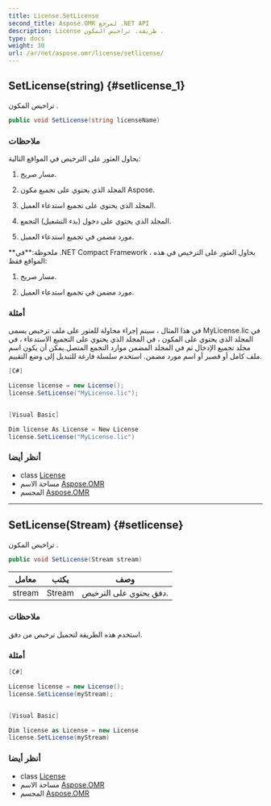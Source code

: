 ```yaml
---
title: License.SetLicense
second_title: Aspose.OMR لمرجع .NET API
description: License طريقة. تراخيص المكون .
type: docs
weight: 30
url: /ar/net/aspose.omr/license/setlicense/
---
```

## SetLicense(string) {#setlicense_1}

تراخيص المكون .

```csharp
public void SetLicense(string licenseName)
```

### ملاحظات

يحاول العثور على الترخيص في المواقع التالية:

1. مسار صريح.

2. المجلد الذي يحتوي على تجميع مكون Aspose.

3. المجلد الذي يحتوي على تجميع استدعاء العميل.

4. المجلد الذي يحتوي على دخول (بدء التشغيل) التجمع.

5. مورد مضمن في تجميع استدعاء العميل.

**ملحوظة:**في .NET Compact Framework ، يحاول العثور على الترخيص في هذه المواقع فقط:

1. مسار صريح.

2. مورد مضمن في تجميع استدعاء العميل.

### أمثلة

في هذا المثال ، سيتم إجراء محاولة للعثور على ملف ترخيص يسمى MyLicense.lic في المجلد الذي يحتوي على المكون ، في المجلد الذي يحتوي على التجميع الاستدعاء ، في مجلد تجميع الإدخال ثم في المجلد المضمن موارد التجمع المتصل.يمكن أن يكون اسم ملف كامل أو قصير أو اسم مورد مضمن. استخدم سلسلة فارغة للتبديل إلى وضع التقييم.

```csharp
[C#]

License license = new License();
license.SetLicense("MyLicense.lic");


[Visual Basic]

Dim license As License = New License
license.SetLicense("MyLicense.lic")
```

### أنظر أيضا

* class [License](../)
* مساحة الاسم [Aspose.OMR](../../license/)
* المجسم [Aspose.OMR](../../../)

---

## SetLicense(Stream) {#setlicense}

تراخيص المكون .

```csharp
public void SetLicense(Stream stream)
```

| معامل | يكتب | وصف |
| --- | --- | --- |
| stream | Stream | دفق يحتوي على الترخيص. |

### ملاحظات

استخدم هذه الطريقة لتحميل ترخيص من دفق.

### أمثلة

```csharp
[C#]

License license = new License();
license.SetLicense(myStream);


[Visual Basic]

Dim license as License = new License
license.SetLicense(myStream)
```

### أنظر أيضا

* class [License](../)
* مساحة الاسم [Aspose.OMR](../../license/)
* المجسم [Aspose.OMR](../../../)


